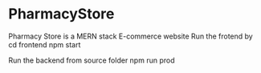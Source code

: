 # PharmacyStore
Pharmacy Store is a MERN stack E-commerce website 
Run the frotend by 
cd frontend
npm start

Run the backend from source folder 
npm run prod
